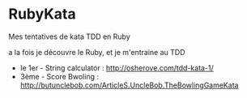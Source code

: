 RubyKata
========

Mes tentatives de kata TDD en Ruby

a la fois je découvre le Ruby, et je m'entraine au TDD

* le 1er - String calculator : http://osherove.com/tdd-kata-1/
* 3ème - Score Bwoling : http://butunclebob.com/ArticleS.UncleBob.TheBowlingGameKata
